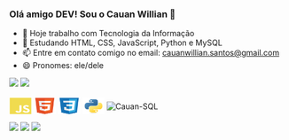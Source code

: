 ### Olá amigo DEV! Sou o Cauan Willian 👋

- 🔭 Hoje trabalho com Tecnologia da Informação
- 🌱 Estudando HTML, CSS, JavaScript, Python e MySQL
- 📫 Entre em contato comigo no email: cauanwillian.santos@gmail.com
- 😄 Pronomes: ele/dele


<div>
  <img height="180em" src="https://github-readme-stats.vercel.app/api?username=cauan-willian&show_icons=true&theme=dark" />
  <img height="180em" src="https://github-readme-stats.vercel.app/api/top-langs/?username=cauan-willian&layout=donut&theme=dark" />
</div> 


<div style="display: inline_block"><br>
  <img align="center" alt="Cauan-Js" height="30" width="40" src="https://raw.githubusercontent.com/devicons/devicon/master/icons/javascript/javascript-plain.svg">
  <img align="center" alt="Cauan-HTML" height="30" width="40" src="https://raw.githubusercontent.com/devicons/devicon/master/icons/html5/html5-original.svg">
  <img align="center" alt="Cauan-CSS" height="30" width="40" src="https://raw.githubusercontent.com/devicons/devicon/master/icons/css3/css3-original.svg">
  <img align="center" alt="Cauan-Python" height="30" width="40" src="https://raw.githubusercontent.com/devicons/devicon/master/icons/python/python-original.svg">
  <img align="center" alt="Cauan-SQL" height="70" width="40" src="https://cdn.jsdelivr.net/gh/devicons/devicon@latest/icons/mysql/mysql-original-wordmark.svg">
  
</div>

  <a href="https://www.instagram.com/cauann_willian?igsh=MTh6czJ0bWMzZzNuZg%3D%3D&utm_source=qr" target="_blank"><img src="https://img.shields.io/badge/-Instagram-%23E4405F?style=for-the-badge&logo=instagram&logoColor=white" target="_blank"></a>
  <a href = "mailto:cauanwillian.santos@gmail.com"><img src="https://img.shields.io/badge/-Gmail-%23333?style=for-the-badge&logo=gmail&logoColor=white" target="_blank"></a>
  <a href="https://www.linkedin.com/in/cauan-willian-8826bb226/" target="_blank"><img src="https://img.shields.io/badge/-LinkedIn-%230077B5?style=for-the-badge&logo=linkedin&logoColor=white" target="_blank"></a> 
  
##

    
